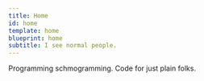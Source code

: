 ```yaml
---
title: Home
id: home
template: home
blueprint: home
subtitle: I see normal people.
---
```

Programming schmogramming.
Code for just plain folks.
